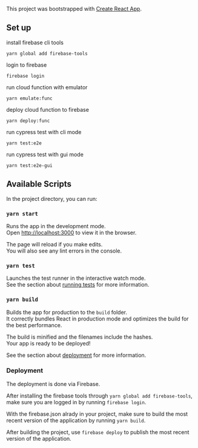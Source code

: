 This project was bootstrapped with [Create React App](https://github.com/facebook/create-react-app).

## Set up

install firebase cli tools

```
yarn global add firebase-tools
```

login to firebase

```
firebase login
```

run cloud function with emulator

```
yarn emulate:func
```

deploy cloud function to firebase

```
yarn deploy:func
```

run cypress test with cli mode

```
yarn test:e2e
```

run cypress test with gui mode

```
yarn test:e2e-gui
```

## Available Scripts

In the project directory, you can run:

### `yarn start`

Runs the app in the development mode.<br />
Open [http://localhost:3000](http://localhost:3000) to view it in the browser.

The page will reload if you make edits.<br />
You will also see any lint errors in the console.

### `yarn test`

Launches the test runner in the interactive watch mode.<br />
See the section about [running tests](https://facebook.github.io/create-react-app/docs/running-tests) for more information.

### `yarn build`

Builds the app for production to the `build` folder.<br />
It correctly bundles React in production mode and optimizes the build for the best performance.

The build is minified and the filenames include the hashes.<br />
Your app is ready to be deployed!

See the section about [deployment](https://facebook.github.io/create-react-app/docs/deployment) for more information.

### Deployment

The deployment is done via Firebase.

After installing the firebase tools through `yarn global add firebase-tools`, make sure you are logged in by running `firebase login`.

With the firebase.json alrady in your project, make sure to build the most recent version of the application by running `yarn build`.

After building the project, use `firebase deploy` to publish the most recent version of the application.
